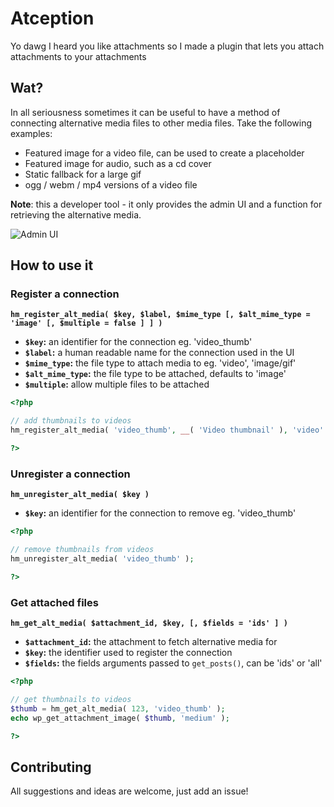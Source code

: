 # Atception

Yo dawg I heard you like attachments so I made a plugin that lets you attach
attachments to your attachments

## Wat?

In all seriousness sometimes it can be useful to have a method of connecting
alternative media files to other media files. Take the following examples:

 * Featured image for a video file, can be used to create a placeholder
 * Featured image for audio, such as a cd cover
 * Static fallback for a large gif
 * ogg / webm / mp4 versions of a video file

**Note**: this a developer tool - it only provides the admin UI and a function
for retrieving the alternative media.

![Admin UI](https://www.dropbox.com/s/8lmsuyp63o0xq33/Screenshot%202015-02-21%2015.14.21.png?dl=0)

## How to use it

### Register a connection

**`hm_register_alt_media( $key, $label, $mime_type [, $alt_mime_type = 'image' [, $multiple = false ] ] )`**

 * **`$key`:** an identifier for the connection eg. 'video_thumb'
 * **`$label`:** a human readable name for the connection used in the UI
 * **`$mime_type`:** the file type to attach media to eg. 'video', 'image/gif'
 * **`$alt_mime_type`:** the file type to be attached, defaults to 'image'
 * **`$multiple`:** allow multiple files to be attached

```php
<?php

// add thumbnails to videos
hm_register_alt_media( 'video_thumb', __( 'Video thumbnail' ), 'video' );

?>
```

### Unregister a connection

**`hm_unregister_alt_media( $key )`**

 * **`$key`:** an identifier for the connection to remove eg. 'video_thumb'

```php
<?php

// remove thumbnails from videos
hm_unregister_alt_media( 'video_thumb' );

?>
```

### Get attached files

**`hm_get_alt_media( $attachment_id, $key, [, $fields = 'ids' ] )`**

 * **`$attachment_id`:** the attachment to fetch alternative media for
 * **`$key`:** the identifier used to register the connection
 * **`$fields`:** the fields arguments passed to `get_posts()`, can be 'ids' or 'all'

```php
<?php

// get thumbnails to videos
$thumb = hm_get_alt_media( 123, 'video_thumb' );
echo wp_get_attachment_image( $thumb, 'medium' );

?>
```

## Contributing

All suggestions and ideas are welcome, just add an issue!
